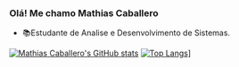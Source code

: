 ### Olá! Me chamo Mathias Caballero

- 📚Estudante de Analise e Desenvolvimento de Sistemas.

[![Mathias Caballero's GitHub stats](https://github-readme-stats.vercel.app/api?username=MathiasCaballero&show_icons=true&theme=cobalt)](https://github.com/MathiasCaballero/github-readme-stats)
[![Top Langs](https://github-readme-stats.vercel.app/api/top-langs/?username=MathiasCaballero&layout=compact&langs_count&theme=tokyonight)](https://github.com/MathiasCaballero/github-readme-stats)]


